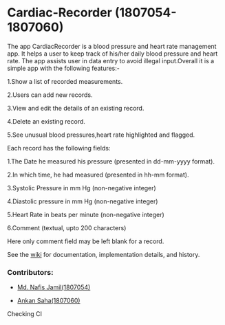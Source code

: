 # Cardiac-Recorder (1807054-1807060)
The app CardiacRecorder is a blood pressure and heart rate management app. It helps a user to keep track of his/her daily blood pressure and heart rate. The app assists user in data entry to avoid illegal input.Overall it is a simple app with the following features:-

1.Show a list of recorded measurements.

2.Users can add new records.

3.View and edit the details of an existing record.

4.Delete an existing record.

5.See unusual blood pressures,heart rate highlighted and flagged.

Each record has the following fields:

1.The Date he measured his pressure (presented in dd-mm-yyyy format).

2.In which time, he had measured (presented in hh-mm format).

3.Systolic Pressure in mm Hg (non-negative integer)

4.Diastolic pressure in mm Hg (non-negative integer)

5.Heart Rate in beats per minute (non-negative integer)

6.Comment (textual, upto 200 characters)

Here only comment field may be left blank for a record.

See the [wiki](https://github.com/1807054-1807060/Cardiac-Recorder/wiki) for documentation, implementation details, and history.



### Contributors:

  * [Md. Nafis Jamil(1807054)](https://github.com/Nafis-Jamil)

  * [Ankan Saha(1807060)](https://github.com/AnkanSaha18)
 
 Checking CI

